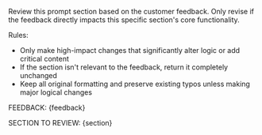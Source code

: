 Review this prompt section based on the customer feedback. Only revise if the feedback directly impacts this specific section's core functionality.

Rules:

- Only make high-impact changes that significantly alter logic or add critical content
- If the section isn't relevant to the feedback, return it completely unchanged
- Keep all original formatting and preserve existing typos unless making major logical changes

FEEDBACK:
{feedback}

SECTION TO REVIEW:
{section}
